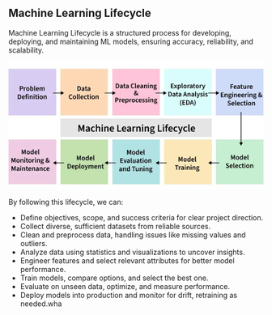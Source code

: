 ## Machine Learning Lifecycle

Machine Learning Lifecycle is a structured process for developing, deploying, and maintaining ML models, ensuring accuracy, reliability, and scalability.

![alt text](image.png)

By following this lifecycle, we can:

- Define objectives, scope, and success criteria for clear project direction.
- Collect diverse, sufficient datasets from reliable sources.
- Clean and preprocess data, handling issues like missing values and outliers.
- Analyze data using statistics and visualizations to uncover insights.
- Engineer features and select relevant attributes for better model performance.
- Train models, compare options, and select the best one.
- Evaluate on unseen data, optimize, and measure performance.
- Deploy models into production and monitor for drift, retraining as needed.wha